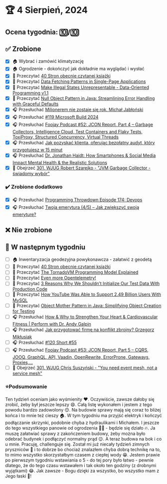 # 🏆 4 Sierpień, 2024

## Ocena tygodnia: 🔟/🔟

## ✅ Zrobione
- [x] 🏠 Wybrać i zamówić klimatyzację
- [x] 🏠 Ogrodzenie - dokończyć jak dokładnie ma wyglądać i wysłać
- [x] 📗 Przeczytać [40 Stron obecnie czytanej książki](https://github.com/BartoszDabek/bdabek.pl/blob/master/miscellaneous/books.md)
- [x] 📗 Przeczytać [Data Fetching Patterns in Single-Page Applications](https://martinfowler.com/articles/data-fetch-spa.html)
- [x] 📗 Przeczytać [Make Illegal States Unrepresentable - Data-Oriented Programming v1.1](https://inside.java/2024/06/03/dop-v1-1-illegal-states/)
- [x] 📗 Przeczytać [Null Object Pattern in Java: Streamlining Error Handling with Graceful Defaults](https://java-design-patterns.com/patterns/null-object/)
- [x] 🎧 Przesłuchać [Milionerem nie zostaje się rok. Michał Jabłoński](https://zaprojektujswojezycie.pl/milionerem-nie-zostaje-sie-rok-michal-jablonski/)
- [x] 🎧 Przesłuchać [#119 Microsoft Build 2024](https://patoarchitekci.io/119/)
- [x] 🎧 Przesłuchać [Foojay Podcast #52: JCON Report, Part 4 – Garbage Collectors, Intelligence Cloud, Test Containers and Flaky Tests, ToxiProxy, Structured Concurrency, Virtual Threads](https://foojay.io/today/foojay-podcast-52/)
- [x] 🎧 Przesłuchać [Jak pozyskać klienta, oferując bezpłatny audyt, który przygotujesz w 15 minut](https://malawielkafirma.pl/pozyskiwanie-klientow-bezplatny-audyt/)
- [x] 🎧 Przesłuchać [Dr. Jonathan Haidt: How Smartphones & Social Media Impact Mental Health & the Realistic Solutions](https://www.hubermanlab.com/episode/dr-jonathan-haidt-how-smartphones-social-media-impact-mental-health-the-realistic-solutions)
- [x] 🎥 Obejrzeć [301. WJUG Robert Szarejko - "JVM Garbage Collector - świadomy wybór"](https://youtu.be/x05IdW9NBnQ)

### ✔️ Zrobione dodatkowo
- [x] 🎧 Przesłuchać [Programming Throwdown Episode 174: Devops](https://www.programmingthrowdown.com/episodes/174-devops/)
- [x] 🎧 Przesłuchać [Twoja emerytura (4/5) – Jak zwiększyć swoją emeryturę?](https://inwestomat.eu/jak-zwiekszyc-swoja-emeryture/)

## ❌ Nie zrobione

## 📝 W następnym tygodniu
- [ ] 🏠 Inwentaryzacja geodezyjna powykonawcza - załatwić z geodetą
- [ ] 📗 Przeczytać [40 Stron obecnie czytanej książki](https://github.com/BartoszDabek/bdabek.pl/blob/master/miscellaneous/books.md)
- [ ] 📗 Przeczytać [The TornadoVM Programming Model Explained](https://foojay.io/today/the-tornadovm-programming-model-explained/)
- [ ] 📗 Przeczytać [Even more Opentelemetry!](https://blog.frankel.ch/even-more-opentelemetry/)
- [ ] 📗 Przeczytać [3 Reasons Why We Shouldn’t Initialize Our Test Data With Production Code](https://www.petrikainulainen.net/programming/testing/3-reasons-why-we-shouldnt-initialize-our-test-data-with-production-code/)
- [ ] 📗 Przeczytać [How YouTube Was Able to Support 2.49 Billion Users With MySQL](https://newsletter.systemdesign.one/p/vitess-mysql)
- [ ] 📗 Przeczytać [Object Mother Pattern in Java: Simplifying Object Creation for Testing](https://java-design-patterns.com/patterns/object-mother/)
- [ ] 🎧 Przesłuchać [How & Why to Strengthen Your Heart & Cardiovascular Fitness | Perform with Dr. Andy Galpin](https://youtu.be/A8HbppXMDWY)
- [ ] 🎧 Przesłuchać [Jak przygotować firmę na konflikt zbrojny? Grzegorz Mikłusiak](https://zaprojektujswojezycie.pl/jak-przygotowac-firme-na-konflikt-zbrojny-grzegorz-miklusiak/)
- [ ] 🎧 Przesłuchać [#120 Short #55](https://patoarchitekci.io/120/)
- [ ] 🎧 Przesłuchać [Foojay Podcast #53: JCON Report, Part 5 – CQRS, JOOQ, GraphQL, API, Vaadin, OpenRewrite, ErrorProne, Gateways, Proxies,…](https://foojay.io/today/foojay-podcast-53/)
- [ ] 🎥 Obejrzeć [301. WJUG Chris Suszyński - "You need event mesh, not a service mesh"](https://youtu.be/q6Yal8jODEU)

### ⭐Podsumowanie
Ten tydzień oceniam jako wyśmienity ❤️. Oczywiście, zawsze dałoby się zrobić, żeby był jeszcze lepszy 😄. Całą listę wykonałem i jestem z tego powodu bardzo zadowolony 😊. Na budowie sprawy mają się coraz to bliżej końca i to mnie też cieszy 🏠. W tym tygodniu ma przyjść elektryk i kończyć podłączanie skrzynki, podobnie chyba z hydraulikami i Michałem. I jeszcze do tego wszystkiego panowie od ogrodzenia 🧱😅 - będzie się działo 🔥. Ja muszę załatwiać sprawy z zakończeniem budowy, żeby można było odebrać budynek i podłączyć normalny prąd 😉. A teraz budowa na bok i co u mnie. Pracuję, challenguje się. Został mi już niecały tydzień zimnych pryszniców 🚿 i to dobrze bo chociaż znalazłem chyba dobrą technikę na to, to mimo wszystko skorzystałbym czasem z ciepłej wody 😁. Jestem prawie po pierwszym tygodniu wstawiania o 5 - do tej pory było łatwo - pewnie dlatego, że do tego czasu wstawałem i tak około ten godziny (z drobnymi wyjątkami) 😂. Jak zawsze - Bogu dzięki za wszystko, bo wszystko mam z Jego łaski 🙏!
